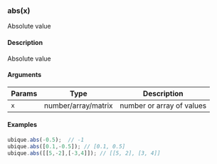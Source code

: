 ### abs(x)

Absolute value


#### Description

Absolute value  



#### Arguments

|Params|Type|Description
|---------|----|-----------
|`x` | number/array/matrix | number or array of values


#### Examples

```js
ubique.abs(-0.5);  // -1
ubique.abs([0.1,-0.5]); // [0.1, 0.5]
ubique.abs([[5,-2],[-3,4]]); // [[5, 2], [3, 4]]
```

